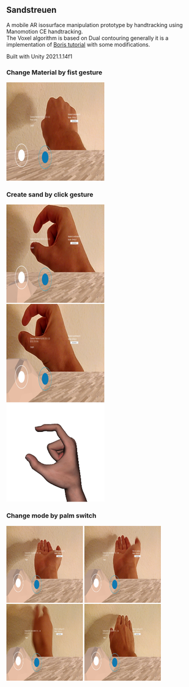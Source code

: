 ## Sandstreuen


A mobile AR isosurface manipulation prototype by handtracking using Manomotion CE handtracking.  
The Voxel algorithm is based on Dual contouring generally it is a implementation of <a href="http://www.boristhebrave.com/2018/04/15/dual-contouring-tutorial/"> Boris tutorial</a> with some modifications.

Built with Unity 2021.1.14f1
### Change Material by fist gesture
<img src="https://github.com/wannerdev/sandstreuen/blob/main/img/Screenshot_20211112-053008.jpg?raw=true" width="256" height="256" />

### Create sand by click gesture
<div>
  <img src="https://github.com/wannerdev/sandstreuen/blob/main/img/Screenshot_20211112-053021.jpg?raw=true" width="256" height="256" />
  <img src="https://github.com/wannerdev/sandstreuen/blob/main/img/Screenshot_20211112-053030.jpg?raw=true" width="256" height="256" />
  
  <img src="https://github.com/wannerdev/sandstreuen/blob/main/img/image35.gif?raw=true" width="256" height="256" />
</div>

### Change mode by palm switch
<div>
  <img src="https://github.com/wannerdev/sandstreuen/blob/main/img/Screenshot_20211112-053105.jpg?raw=true" width="200" height="200" />
  <img src="https://github.com/wannerdev/sandstreuen/blob/main/img/Screenshot_20211112-053107.jpg?raw=true" width="200" height="200" />
  <img src="https://github.com/wannerdev/sandstreuen/blob/main/img/Screenshot_20211112-053109.jpg?raw=true" width="200" height="200" />
  <img src="https://github.com/wannerdev/sandstreuen/blob/main/img/Screenshot_20211112-053112.jpg?raw=true" width="200" height="200" />
<div>

